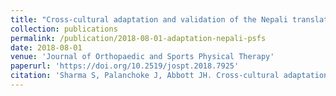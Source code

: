 ```yaml
---
title: "Cross-cultural adaptation and validation of the Nepali translation of the patient-specific functional scale"
collection: publications
permalink: /publication/2018-08-01-adaptation-nepali-psfs
date: 2018-08-01
venue: 'Journal of Orthopaedic and Sports Physical Therapy'
paperurl: 'https://doi.org/10.2519/jospt.2018.7925'
citation: 'Sharma S, Palanchoke J, Abbott JH. Cross-cultural adaptation and validation of the Nepali translation of the patient-specific functional scale. Journal of Orthopaedic and Sports Physical Therapy 2018,48(8):659-664.'
---
```

